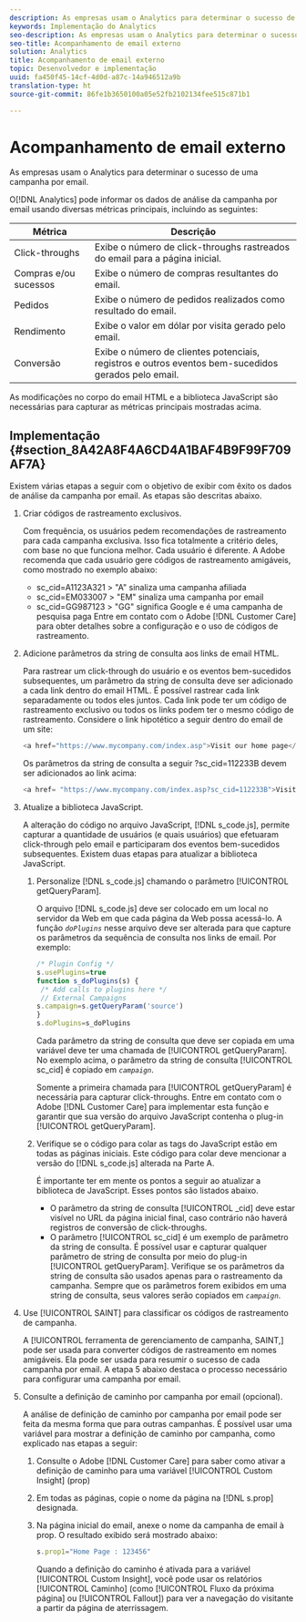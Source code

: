 ```yaml
---
description: As empresas usam o Analytics para determinar o sucesso de uma campanha por email.
keywords: Implementação do Analytics
seo-description: As empresas usam o Analytics para determinar o sucesso de uma campanha por email.
seo-title: Acompanhamento de email externo
solution: Analytics
title: Acompanhamento de email externo
topic: Desenvolvedor e implementação
uuid: fa450f45-14cf-4d0d-a87c-14a946512a9b
translation-type: ht
source-git-commit: 86fe1b3650100a05e52fb2102134fee515c871b1

---
```



# Acompanhamento de email externo

As empresas usam o Analytics para determinar o sucesso de uma campanha por email.

O[!DNL Analytics] pode informar os dados de análise da campanha por email usando diversas métricas principais, incluindo as seguintes:

| Métrica | Descrição |
|---|---|
| Click-throughs | Exibe o número de click-throughs rastreados do email para a página inicial. |
| Compras e/ou sucessos | Exibe o número de compras resultantes do email. |
| Pedidos | Exibe o número de pedidos realizados como resultado do email. |
| Rendimento | Exibe o valor em dólar por visita gerado pelo email. |
| Conversão | Exibe o número de clientes potenciais, registros e outros eventos bem-sucedidos gerados pelo email. |

As modificações no corpo do email HTML e a biblioteca JavaScript são necessárias para capturar as métricas principais mostradas acima.

## Implementação {#section_8A42A8F4A6CD4A1BAF4B9F99F709AF7A}

Existem várias etapas a seguir com o objetivo de exibir com êxito os dados de análise da campanha por email. As etapas são descritas abaixo.

1. Criar códigos de rastreamento exclusivos.

   Com frequência, os usuários pedem recomendações de rastreamento para cada campanha exclusiva. Isso fica totalmente a critério deles, com base no que funciona melhor. Cada usuário é diferente. A Adobe recomenda que cada usuário gere códigos de rastreamento amigáveis, como mostrado no exemplo abaixo:

   * sc_cid=A1123A321 &gt; "A" sinaliza uma campanha afiliada
   * sc_cid=EM033007 &gt; "EM" sinaliza uma campanha por email
   * sc_cid=GG987123 &gt; "GG" significa Google e é uma campanha de pesquisa paga
   Entre em contato com o Adobe [!DNL Customer Care] para obter detalhes sobre a configuração e o uso de códigos de rastreamento.

1. Adicione parâmetros da string de consulta aos links de email HTML.

   Para rastrear um click-through do usuário e os eventos bem-sucedidos subsequentes, um parâmetro da string de consulta deve ser adicionado a cada link dentro do email HTML. É possível rastrear cada link separadamente ou todos eles juntos. Cada link pode ter um código de rastreamento exclusivo ou todos os links podem ter o mesmo código de rastreamento. Considere o link hipotético a seguir dentro do email de um site:

   ```js
   <a href="https://www.mycompany.com/index.asp">Visit our home page</a>
   ```

   Os parâmetros da string de consulta a seguir ?sc_cid=112233B devem ser adicionados ao link acima:

   ```js
   <a href= "https://www.mycompany.com/index.asp?sc_cid=112233B">Visit our home page</a>
   ```

1. Atualize a biblioteca JavaScript.

   A alteração do código no arquivo JavaScript, [!DNL s_code.js], permite capturar a quantidade de usuários (e quais usuários) que efetuaram click-through pelo email e participaram dos eventos bem-sucedidos subsequentes. Existem duas etapas para atualizar a biblioteca JavaScript.

   1. Personalize [!DNL s_code.js] chamando o parâmetro [!UICONTROL getQueryParam].

      O arquivo [!DNL s_code.js]   deve ser colocado em um local no servidor da Web em que cada página da Web possa acessá-lo. A função *`doPlugins`* nesse arquivo deve ser alterada para que capture os parâmetros da sequência de consulta nos links de email. Por exemplo:

      ```js
      /* Plugin Config */ 
      s.usePlugins=true 
      function s_doPlugins(s) { 
       /* Add calls to plugins here */ 
       // External Campaigns 
      s.campaign=s.getQueryParam('source') 
      } 
      s.doPlugins=s_doPlugins 
      ```

      Cada parâmetro da string de consulta que deve ser copiada em uma variável deve ter uma chamada de [!UICONTROL getQueryParam]. No exemplo acima, o parâmetro da string de consulta [!UICONTROL sc_cid] é copiado em  *`campaign`*.

      Somente a primeira chamada para [!UICONTROL getQueryParam] é necessária para capturar click-throughs. Entre em contato com o Adobe [!DNL Customer Care] para implementar esta função e garantir que sua versão do arquivo JavaScript contenha o plug-in [!UICONTROL getQueryParam].

   1. Verifique se o código para colar as tags do JavaScript estão em todas as páginas iniciais. Este código para colar deve mencionar a versão do [!DNL s_code.js] alterada na Parte A.

      É importante ter em mente os pontos a seguir ao atualizar a biblioteca de JavaScript. Esses pontos são listados abaixo.

      * O parâmetro da string de consulta [!UICONTROL _cid] deve estar visível no URL da página inicial final, caso contrário não haverá registros de conversão de click-throughs.
      * O parâmetro [!UICONTROL sc_cid] é um exemplo de parâmetro da string de consulta. É possível usar e capturar qualquer parâmetro de string de consulta por meio do plug-in [!UICONTROL getQueryParam]. Verifique se os parâmetros da string de consulta são usados apenas para o rastreamento da campanha. Sempre que os parâmetros forem exibidos em uma string de consulta, seus valores serão copiados em *`campaign`*.

1. Use [!UICONTROL SAINT] para classificar os códigos de rastreamento de campanha.

   A [!UICONTROL ferramenta de gerenciamento de campanha, SAINT,] pode ser usada para converter códigos de rastreamento em nomes amigáveis. Ela pode ser usada para resumir o sucesso de cada campanha por email. A etapa 5 abaixo destaca o processo necessário para configurar uma campanha por email.

1. Consulte a definição de caminho por campanha por email (opcional).

   A análise de definição de caminho por campanha por email pode ser feita da mesma forma que para outras campanhas. É possível usar uma variável para mostrar a definição de caminho por campanha, como explicado nas etapas a seguir:

   1. Consulte o Adobe [!DNL Customer Care] para saber como ativar a definição de caminho para uma variável [!UICONTROL Custom Insight] (prop)

   1. Em todas as páginas, copie o nome da página na [!DNL s.prop] designada. 
   1. Na página inicial do email, anexe o nome da campanha de email à prop. O resultado exibido será mostrado abaixo:

      ```js
      s.prop1="Home Page : 123456"
      ```

      Quando a definição do caminho é ativada para a variável [!UICONTROL Custom Insight], você pode usar os relatórios [!UICONTROL Caminho] (como [!UICONTROL Fluxo da próxima página] ou [!UICONTROL Fallout]) para ver a navegação do visitante a partir da página de aterrissagem. 


